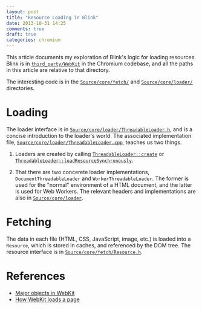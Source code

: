 ```yaml
---
layout: post
title: "Resource Loading in Blink"
date: 2013-10-31 14:25
comments: true
draft: true
categories: chromium
---
```


This article documents my exploration of Blink's logic for loading resources.
Blink is in
[`third_party/WebKit`](https://code.google.com/p/chromium/codesearch#chromium/src/third_party/WebKit/)
in the Chromium codebase, and all the paths in
this article are relative to that directory.

The interesting code is in the
[`Source/core/fetch/`](https://code.google.com/p/chromium/codesearch#chromium/src/third_party/WebKit/Source/core/fetch/)
and
[`Source/core/loader/`](https://code.google.com/p/chromium/codesearch#chromium/src/third_party/WebKit/Source/core/loader/)
directories.


# Loading

The loader interface is in
[`Source/core/loader/ThreadableLoader.h`](https://code.google.com/p/chromium/codesearch#chromium/src/third_party/WebKit/Source/core/loader/ThreadableLoader.h),
and is a concise introduction to the loader's world. The associated
implementation file,
[`Source/core/loader/ThreadableLoader.cpp`](https://code.google.com/p/chromium/codesearch#chromium/src/third_party/WebKit/Source/core/loader/ThreadableLoader.cpp),
teaches us two things.

1. Loaders are created by calling
[`ThreadableLoader::create`](https://code.google.com/p/chromium/codesearch#search/&q=ThreadableLoader::create&sq=package:chromium&type=cs)
or
[`ThreadableLoader::loadResourceSynchronously`](https://code.google.com/p/chromium/codesearch#search/&q=ThreadableLoader::loadResourceSynchronously&sq=package:chromium&type=cs).

2. That there are two concerete loader implementations,
`DocumentThreadableLoader` and `WorkerThreadableLoader`. The former is used for
the "normal" environment of a HTML document, and the latter is used for Web
Workers. The relevant headers and implementations are also in
[`Source/core/loader`](https://code.google.com/p/chromium/codesearch#chromium/src/third_party/WebKit/Source/core/loader/).


# Fetching

The data in each file (HTML, CSS, JavaScript, image, etc.) is loaded into a
`Resource`, which is stored in caches, and referenced by the DOM tree.
The resource interface is in
[`Source/core/fetch/Resource.h`](https://code.google.com/p/chromium/codesearch#chromium/src/third_party/WebKit/Source/core/fetch/Resource.h).



# References

* [Major objects in WebKit](http://www.webkit.org/coding/major-objects.html)
* [How WebKit loads a page](https://www.webkit.org/blog/1188/how-webkit-loads-a-web-page/)
